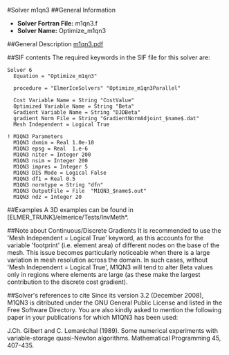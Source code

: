 #Solver m1qn3
##General Information
- **Solver Fortran File:** m1qn3.f
- **Solver Name:** Optimize_m1qn3

##General Description
[m1qn3.pdf](./m1qn3.pdf)

##SIF contents
The required keywords in the SIF file for this solver are:

```
Solver 6
  Equation = "Optimize_m1qn3"

  procedure = "ElmerIceSolvers" "Optimize_m1qn3Parallel"

  Cost Variable Name = String "CostValue"
  Optimized Variable Name = String "Beta"
  Gradient Variable Name = String "DJDBeta"
  gradient Norm File = String "GradientNormAdjoint_$name$.dat"
  Mesh Independent = Logical True

! M1QN3 Parameters
  M1QN3 dxmin = Real 1.0e-10
  M1QN3 epsg = Real  1.e-6
  M1QN3 niter = Integer 200
  M1QN3 nsim = Integer 200
  M1QN3 impres = Integer 5
  M1QN3 DIS Mode = Logical False
  M1QN3 df1 = Real 0.5
  M1QN3 normtype = String "dfn"
  M1QN3 OutputFile = File  "M1QN3_$name$.out"
  M1QN3 ndz = Integer 20
```

##Examples
A 3D examples can be found in [ELMER_TRUNK]/elmerice/Tests/InvMeth*.

##Note about Continuous/Discrete Gradients
It is recommended to use the 'Mesh Independent = Logical True' keyword, as this accounts for the variable 'footprint' (i.e. element area) of different nodes on the base of the mesh. This issue becomes particularly noticeable when there is a large variation in mesh resolution across the domain. In such cases, without 'Mesh Independent = Logical True', M1QN3 will tend to alter Beta values only in regions where elements are large (as these make the largest contribution to the discrete cost gradient).

##Solver's references to cite
Since its version 3.2 (December 2008), M1QN3 is ditributed under the GNU General Public License and listed in the Free Software Directory. You are also kindly asked to mention the following paper in your publications for which M1QN3 has been used:

J.Ch. Gilbert and C. Lemaréchal (1989). Some numerical experiments with variable-storage quasi-Newton algorithms. Mathematical Programming 45, 407-435.
